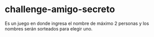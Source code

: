 # challenge-amigo-secreto
Es un juego en donde ingresa el nombre de máximo 2 personas y los nombres serán sorteados para elegir uno.
